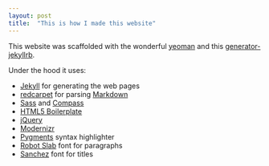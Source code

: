 ```yaml
---
layout: post
title:  "This is how I made this website"
---
```


This website was scaffolded with the wonderful [yeoman](http://yeoman.io) and this [generator-jekyllrb](https://github.com/robwierzbowski/generator-jekyllrb).

Under the hood it uses:

- [Jekyll](http://jekyllrb.com) for generating the web pages
- [redcarpet](https://github.com/vmg/redcarpet) for parsing [Markdown](http://daringfireball.net/projects/markdown/)
- [Sass](http://sass-lang.com) and [Compass](http://compass-style.org)
- [HTML5 Boilerplate](http://html5boilerplate.com)
- [jQuery](http://jQuery.com)
- [Modernizr](http://Modernizr.com)
- [Pygments](http://pygments.org) syntax highlighter
- [Robot Slab](http://www.google.com/fonts/specimen/Roboto+Slab) font for paragraphs
- [Sanchez](http://www.google.com/fonts/specimen/Sanchez) font for titles
